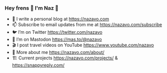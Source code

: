 ### Hey frens 👋 I'm Naz 🥑

- 🌱 I write a personal blog at https://nazavo.com
- 📫 Subscribe to email updates from me at https://nazavo.com/subscribe
- 🐦 I’m on Twitter https://twitter.com/nazavo
- 🐘 I’m on Mastodon <a rel="me" href="https://mas.to/@nazavo">https://mas.to/@nazavo</a>
- 🎬 I post travel videos on YouTube https://www.youtube.com/nazavo
- 🤔 More about me https://nazavo.com/about/
- 🏗️ Current projects https://nazavo.com/projects/ & https://snappyreply.com/
